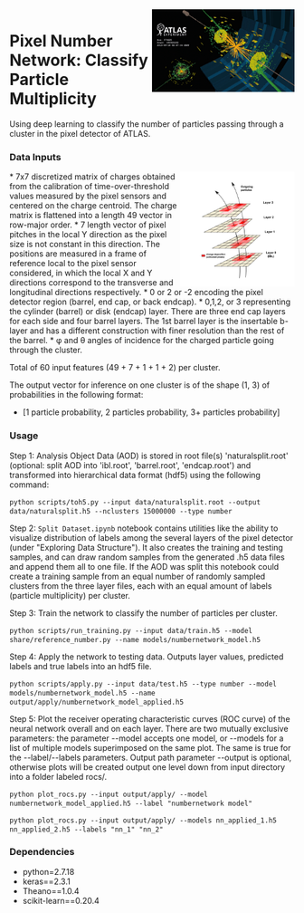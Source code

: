 <img src="documentation/collision.jpg" width=50% align="right"/>

# Pixel Number Network: Classify Particle Multiplicity

Using deep learning to classify the number of particles passing through a cluster in the pixel detector of ATLAS.

### Data Inputs
 <img src="documentation/particle_multiplicity.png" width = 40% align="right"/>
* 7x7 discretized matrix of charges obtained from the calibration of time-over-threshold values measured by the pixel sensors and centered on the charge centroid. The charge matrix is flattened into a length 49 vector in row-major order.
* 7 length vector of pixel pitches in the local Y direction as the pixel size is not constant in this direction. The positions are measured in a frame of reference local to the pixel sensor considered, in which the local X and Y directions correspond to the transverse and longitudinal directions respectively.
* 0 or 2 or -2 encoding the pixel detector region (barrel, end cap, or back endcap).
* 0,1,2, or 3 representing the cylinder (barrel) or disk (endcap) layer. There are three end cap layers for each side and four barrel layers. The 1st barrel layer is the insertable b-layer and has a different construction with finer resolution than the rest of the barrel.
* φ and θ angles of incidence for the charged particle going through the cluster.


Total of 60 input features (49 + 7 + 1 + 1 + 2) per cluster.


The output vector for inference on one cluster is of the shape (1, 3) of probabilities in the following format:


* [1 particle probability, 2 particles probability, 3+ particles probability]


### Usage
Step 1: Analysis Object Data (AOD) is stored in root file(s) 'naturalsplit.root' (optional: split AOD into 'ibl.root', 'barrel.root', 'endcap.root') and transformed into hierarchical data format (hdf5) using the following command:

```
python scripts/toh5.py --input data/naturalsplit.root --output data/naturalsplit.h5 --nclusters 15000000 --type number
```

Step 2: ```	Split Dataset.ipynb ``` notebook contains utilities like the ability to visualize distribution of labels among the several layers of the pixel detector (under "Exploring Data Structure"). It also creates the training and testing samples, and can draw random samples from the generated .h5 data files and append them all to one file. If the AOD was split this notebook could create a training sample from an equal number of randomly sampled clusters from the three layer files, each with an equal amount of labels (particle multiplicity) per cluster. 

Step 3: Train the network to classify the number of particles per cluster.

```
python scripts/run_training.py --input data/train.h5 --model share/reference_number.py --name models/numbernetwork_model.h5
``` 

Step 4: Apply the network to testing data. Outputs layer values, predicted labels and true labels into an hdf5 file.

```
python scripts/apply.py --input data/test.h5 --type number --model models/numbernetwork_model.h5 --name output/apply/numbernetwork_model_applied.h5
```

Step 5: Plot the receiver operating characteristic curves (ROC curve) of the neural network overall and on each layer. There are two mutually exclusive parameters: the parameter --model accepts one model, or --models for  a list of multiple models superimposed on the same plot. The same is true for the --label/--labels parameters. Output path parameter --output is optional, otherwise plots will be created output one level down from input directory into a folder labeled rocs/.

```
python plot_rocs.py --input output/apply/ --model numbernetwork_model_applied.h5 --label "numbernetwork model"
```
```
python plot_rocs.py --input output/apply/ --models nn_applied_1.h5 nn_applied_2.h5 --labels "nn_1" "nn_2"
```

### Dependencies
* python=2.7.18
* keras==2.3.1
* Theano==1.0.4
* scikit-learn==0.20.4

